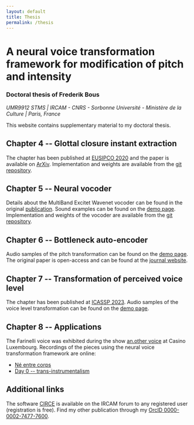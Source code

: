 ```yaml
---
layout: default
title: Thesis
permalink: /thesis
---
```


# A neural voice transformation framework for modification of pitch and intensity

### Doctoral thesis of Frederik Bous
_UMR9912 STMS | IRCAM - CNRS - Sorbonne Université - Ministère de la Culture | Paris, France_

This website contains supplementary material to my doctoral thesis.

## Chapter 4 -- Glottal closure instant extraction

The chapter has been published at
[EUSIPCO 2020](https://doi.org/10.23919/Eusipco47968.2020.9287687)
and the paper is available on [ArXiv](https://arxiv.org/abs/2003.01220).
Implementation and weights are available from the
[git repository](https://gitlab.com/bous/asdfg).

## Chapter 5 -- Neural vocoder

Details about the MultiBand Excitet Wavenet vocoder can be found
in the original [publication](https://doi.org/10.3390/info13030103).
Sound examples can be found on the
[demo page](http://recherche.ircam.fr/anasyn/roebel/MBExWN_demo/).
Implementation and weights of the vocoder are available from the
[git repository](https://github.com/roebel/MBExWN_Vocoder).

## Chapter 6 -- Bottleneck auto-encoder

Audio samples of the pitch transformation can be found on the
[demo page](/thesis/ch6).
The original paper is open-access and can be found
at the [journal website](https://doi.org/10.3390/info13030102).

## Chapter 7 -- Transformation of perceived voice level

The chapter has been published at
[ICASSP 2023](https://doi.org/10.1109/ICASSP49357.2023.10095740).
Audio samples of the voice level transformation can be found on the
[demo page](/thesis/ch7).

## Chapter 8 -- Applications

The Farinelli voice was exhibited during the show
[an.other voice](https://casino-luxembourg.lu/fr/agenda/another-voice)
at Casino Luxembourg.
Recordings of the pieces using the neural voice transformation framework
are online:

 - [Né entre corps](https://medias.ircam.fr/x842956_ne-entre-corps-aida-shirazi)
 - [Day 0 -- trans-instrumentalism](https://medias.ircam.fr/x56d2a9_day-0-trans-instrumentalism-sachie-kobayas)

## Additional links

The software [CIRCE](https://forum.ircam.fr/projects/detail/circe/)
is available on the IRCAM forum to any registered user
(registration is free).
Find my other publication through my [OrcID 0000-0002-7477-7600](https://orcid.org/0000-0002-7477-7600).
